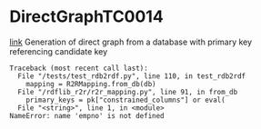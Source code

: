 # DirectGraphTC0014
[link](https://www.w3.org/TR/rdb2rdf-test-cases/#DirectGraphTC0014)
Generation of direct graph from a database with primary key referencing candidate key



```
Traceback (most recent call last):
  File "/tests/test_rdb2rdf.py", line 110, in test_rdb2rdf
    mapping = R2RMapping.from_db(db)
  File "/rdflib_r2r/r2r_mapping.py", line 91, in from_db
    primary_keys = pk["constrained_columns"] or eval(
  File "<string>", line 1, in <module>
NameError: name 'empno' is not defined

```